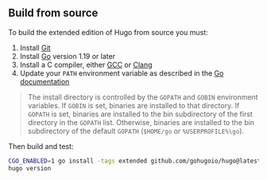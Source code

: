 ## Build from source

To build the extended edition of Hugo from source you must:

1. Install [Git]
1. Install [Go] version 1.19 or later
1. Install a C compiler, either [GCC] or [Clang]
1. Update your `PATH` environment variable as described in the [Go documentation]

> The install directory is controlled by the `GOPATH` and `GOBIN` environment variables. If `GOBIN` is set, binaries are installed to that directory. If `GOPATH` is set, binaries are installed to the bin subdirectory of the first directory in the `GOPATH` list. Otherwise, binaries are installed to the bin subdirectory of the default `GOPATH` (`$HOME/go` or `%USERPROFILE%\go`).

Then build and test:

```sh
CGO_ENABLED=1 go install -tags extended github.com/gohugoio/hugo@latest
hugo version
```

[Clang]: https://clang.llvm.org/
[GCC]: https://gcc.gnu.org/
[Git]: https://git-scm.com/book/en/v2/Getting-Started-Installing-Git
[Go documentation]: https://go.dev/doc/code#Command
[Go]: https://go.dev/doc/install
